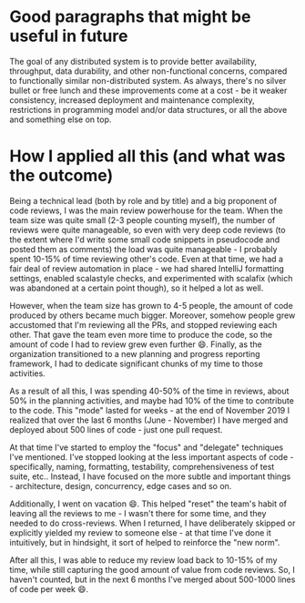 # Good paragraphs that might be useful in future 

The goal of any distributed system is to provide better availability, throughput, data durability, and other 
non-functional concerns, compared to functionally similar non-distributed system. As always, there's no silver bullet 
or free lunch and these improvements come at a cost - be it weaker consistency, increased deployment and maintenance 
complexity, restrictions in programming model and/or data structures, or all the above and something else on top.




# How I applied all this (and what was the outcome) 

Being a technical lead (both by role and by title) and a big proponent of code reviews, I was the main review
powerhouse for the team. When the team size was quite small (2-3 people counting myself), the number of reviews were
quite manageable, so even with very deep code reviews (to the extent where I'd write some small code snippets in
pseudocode and posted them as comments) the load was quite manageable - I probably spent 10-15% of time reviewing
other's code. Even at that time, we had a fair deal of review automation in place - we had shared IntelliJ formatting 
settings, enabled scalastyle checks, and experimented with scalafix (which was abandoned at a certain point though), 
so it helped a lot as well.

However, when the team size has grown to 4-5 people, the amount of code produced by others became much bigger. Moreover, 
somehow people grew accustomed that I'm reviewing all the PRs, and stopped reviewing each other. That gave the team 
even more time to produce the code, so the amount of code I had to review grew even further :smile:. Finally, as
the organization transitioned to a new planning and progress reporting framework, I had to dedicate significant chunks
of my time to those activities.

As a result of all this, I was spending 40-50% of the time in reviews, about 50% in the planning activities, and maybe
had 10% of the time to contribute to the code. This "mode" lasted for weeks - at the end of November 2019 I 
realized that over the last 6 months (June - November) I have merged and deployed about 500 lines of code - just one
pull request.

At that time I've started to employ the "focus" and "delegate" techniques I've mentioned. I've stopped looking at the
less important aspects of code - specifically, naming, formatting, testability, comprehensiveness of test suite, etc.. 
Instead, I have focused on the more subtle and important things - architecture, design, concurrency, edge cases and
so on.

Additionally, I went on vacation :smile:. This helped "reset" the team's habit of leaving all the reviews to me - I 
wasn't there for some time, and they needed to do cross-reviews. When I returned, I have deliberately skipped or
explicitly yielded my review to someone else - at that time I've done it intuitively, but in hindsight, it sort of
helped to reinforce the "new norm".

After all this, I was able to reduce my review load back to 10-15% of my time, while still capturing the good amount
of value from code reviews. So, I haven't counted, but in the next 6 months I've merged about 500-1000 lines of code
per week :smile:. 